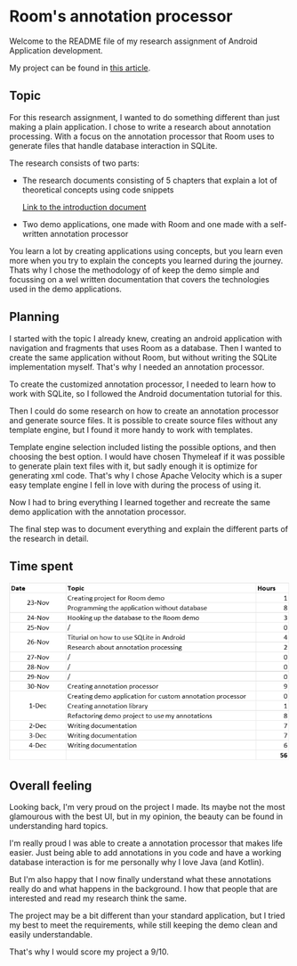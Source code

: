 # Room's annotation processor

Welcome to the README file of my research assignment of Android Application development.

My project can be found in [this article](./markdown/The%20magic%20of%20Room's%20annotation%20processor.md).

## Topic

For this research assignment, I wanted to do something different than just making a plain application. I chose to write a research about annotation processing. With a focus on the annotation processor that Room uses to generate files that handle database interaction in SQLite.

The research consists of two parts: 
* The research documents consisting of 5 chapters that explain a lot of theoretical concepts using code snippets

  [Link to the introduction document](./markdown/The%20magic%20of%20Room's%20annotation%20processor.md)

* Two demo applications, one made with Room and one made with a self-written annotation processor

You learn a lot by creating applications using concepts, but you learn even more when you try to explain the concepts you learned during the journey. Thats why I chose the methodology of of keep the demo simple and focussing on a wel written documentation that covers the technologies used in the demo applications.

## Planning

I started with the topic I already knew, creating an android application with navigation and fragments that uses Room as a database. Then I wanted to create the same application without Room, but without writing the SQLite implementation myself. That's why I needed an annotation processor.

To create the customized annotation processor, I needed to learn how to work with SQLite, so I followed the Android documentation tutorial for this.

Then I could do some research on how to create an annotation processor and generate source files. It is possible to create source files without any template engine, but I found it more handy to work with templates.

Template engine selection included listing the possible options, and then choosing the best option. I would have chosen Thymeleaf if it was possible to generate plain text files with it, but sadly enough it is optimize for generating xml code. That's why I chose Apache Velocity which is a super easy template engine I fell in love with during the process of using it.

Now I had to bring everything I learned together and recreate the same demo application with the annotation processor.

The final step was to document everything and explain the different parts of the research in detail.

## Time spent

![Work Schema](./markdown/images/work_schema.png)

## Overall feeling

Looking back, I'm very proud on the project I made. Its maybe not the most glamourous with the best UI, but in my opinion, the beauty can be found in understanding hard topics.

I'm really proud I was able to create a annotation processor that makes life easier. Just being able to add annotations in you code and have a working database interaction is for me personally why I love Java (and Kotlin).

But I'm also happy that I now finally understand what these annotations really do and what happens in the background. I how that people that are interested and read my research think the same.

The project may be a bit different than your standard application, but I tried my best to meet the requirements, while still keeping the demo clean and easily understandable.

That's why I would score my project a 9/10.